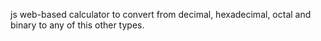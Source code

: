 js web-based calculator to convert from decimal, hexadecimal, octal and binary to any of this other types.